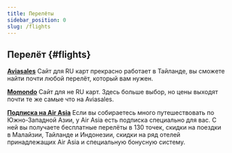 ```yaml
---
title: Перелёты
sidebar_position: 0
slug: /flights
---
```



## Перелёт {#flights}

[**Aviasales**](https://www.aviasales.ru/)
Сайт для RU карт прекрасно работает в Тайланде, вы сможете найти почти любой перелёт, который вам нужен.

[**Momondo**](https://www.momondo.com/)
Сайт для не RU карт. Здесь больше выбор, но цены выходят почти те же самые что на Aviasales.

[**Подписка на Air Asia**](https://www.airasia.com/aa/campaign/en/gb/superplus.html)
Если вы собираетесь много путешествовать по Южно-Западной Азии, у Air Asia есть подписка специально для вас. С ней вы получаете бесплатные перелёты в 130 точек, скидки на поездки в Малайзии, Тайланде и Индонезии, скидки на ряд отелей принадлежащих Air Asia и специальную бонусную систему.